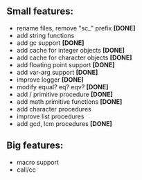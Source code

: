 Small features:
---------------
+ rename files, remove "sc_" prefix **[DONE]**
+ add string functions
+ add gc support **[DONE]**
+ add cache for integer objects **[DONE]**
+ add cache for character objects **[DONE]**
+ add floating point support **[DONE]**
+ add var-arg support **[DONE]**
+ improve logger **[DONE]**
+ modify equal? eq? eqv? **[DONE]**
+ add / primitive procedure **[DONE]**
+ add math primitive functions **[DONE]**
+ add character procedures
+ improve list procedures
+ add gcd, lcm procedures **[DONE]**

Big features:
------
+ macro support
+ call/cc
